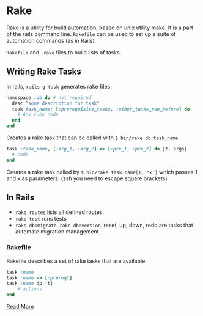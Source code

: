 # Rake 
Rake is a utility for build automation, based on unix utility make. It is a part of the rails command line. `Rakefile` can be used to set up a suite of automation commands (as in Rails).

`Rakefile` and `.rake` files to build lists of tasks. 

## Writing Rake Tasks
In rails, `rails g task` generates rake files.

```ruby
namespace :db do # not required
  desc "some description for task"
  task task_name: [:prerequisite_tasks, :other_tasks_run_before] do
    # Any ruby code
  end
end
```
Creates a rake task that can be called with `$ bin/rake db:task_name`

```ruby 
task :task_name, [:arg_1, :arg_2] => [:pre_1, :pre_2] do |t, args|
  # code
end
```
Creates a rake task called by `$ bin/rake task_name[1, 'x']` which passes 1 and x as parameters. (zsh you need to escape square brackets)

## In Rails
- `rake routes` lists all defined routes.
- `rake test` runs tests
- `rake db:migrate`, `rake db:version`, reset, up, down, redo are tasks that automate migration management.

### Rakefile
Rakefile describes a set of rake tasks that are available. 
```ruby
task :name
task :name => [:prereq1]
task :name dp |t|
    # actions
end
```
[Read More](http://ruby-doc.org/core-1.9.3/doc/rake/rakefile_rdoc.html)
